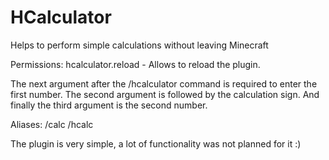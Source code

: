 # HCalculator
Helps to perform simple calculations without leaving Minecraft

Permissions:
    hcalculator.reload - Allows to reload the plugin.

The next argument after the /hcalculator command is required to enter the first number. The second argument is followed by the calculation sign. And finally the third argument is the second number.

Aliases:
    /calc
    /hcalc

The plugin is very simple, a lot of functionality was not planned for it :)
